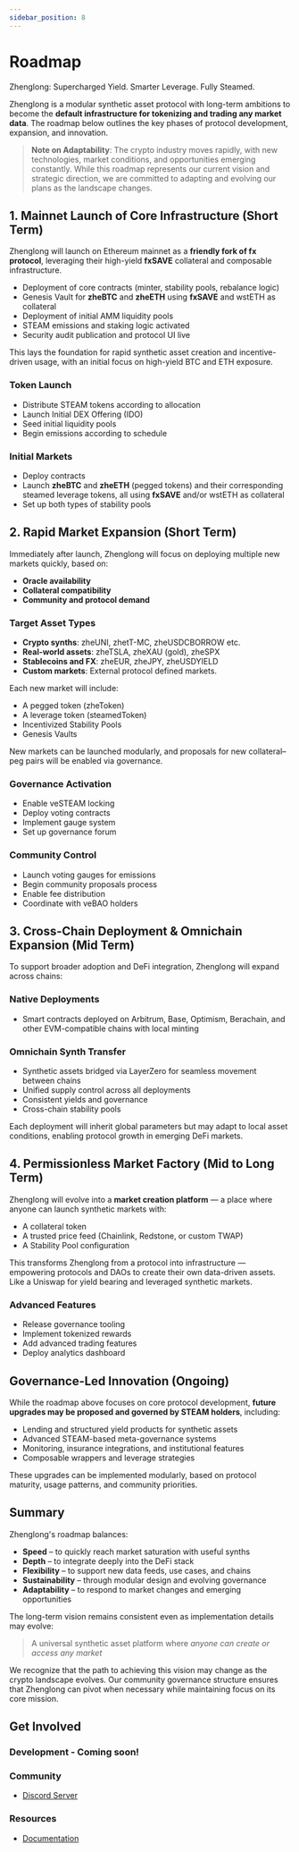 ```yaml
---
sidebar_position: 8
---
```


# Roadmap

Zhenglong: Supercharged Yield. Smarter Leverage. Fully Steamed.

Zhenglong is a modular synthetic asset protocol with long-term ambitions to become the **default infrastructure for tokenizing and trading any market data**. The roadmap below outlines the key phases of protocol development, expansion, and innovation.

> **Note on Adaptability**: The crypto industry moves rapidly, with new technologies, market conditions, and opportunities emerging constantly. While this roadmap represents our current vision and strategic direction, we are committed to adapting and evolving our plans as the landscape changes.

## 1. Mainnet Launch of Core Infrastructure (Short Term)

Zhenglong will launch on Ethereum mainnet as a **friendly fork of fx protocol**, leveraging their high-yield **fxSAVE** collateral and composable infrastructure.

- Deployment of core contracts (minter, stability pools, rebalance logic)
- Genesis Vault for **zheBTC** and **zheETH** using **fxSAVE** and wstETH as collateral
- Deployment of initial AMM liquidity pools
- STEAM emissions and staking logic activated
- Security audit publication and protocol UI live

This lays the foundation for rapid synthetic asset creation and incentive-driven usage, with an initial focus on high-yield BTC and ETH exposure.

### Token Launch

- Distribute STEAM tokens according to allocation
- Launch Initial DEX Offering (IDO)
- Seed initial liquidity pools
- Begin emissions according to schedule

### Initial Markets

- Deploy contracts
- Launch **zheBTC** and **zheETH** (pegged tokens) and their corresponding steamed leverage tokens, all using **fxSAVE** and/or wstETH as collateral
- Set up both types of stability pools

## 2. Rapid Market Expansion (Short Term)

Immediately after launch, Zhenglong will focus on deploying multiple new markets quickly, based on:

- **Oracle availability**
- **Collateral compatibility**
- **Community and protocol demand**

### Target Asset Types

- **Crypto synths**: zheUNI, zhetT-MC, zheUSDCBORROW etc.
- **Real-world assets**: zheTSLA, zheXAU (gold), zheSPX
- **Stablecoins and FX**: zheEUR, zheJPY, zheUSDYIELD
- **Custom markets**: External protocol defined markets.

Each new market will include:

- A pegged token (zheToken)
- A leverage token (steamedToken)
- Incentivized Stability Pools
- Genesis Vaults

New markets can be launched modularly, and proposals for new collateral–peg pairs will be enabled via governance.

### Governance Activation

- Enable veSTEAM locking
- Deploy voting contracts
- Implement gauge system
- Set up governance forum

### Community Control

- Launch voting gauges for emissions
- Begin community proposals process
- Enable fee distribution
- Coordinate with veBAO holders

## 3. Cross-Chain Deployment & Omnichain Expansion (Mid Term)

To support broader adoption and DeFi integration, Zhenglong will expand across chains:

### Native Deployments

- Smart contracts deployed on Arbitrum, Base, Optimism, Berachain, and other EVM-compatible chains with local minting

### Omnichain Synth Transfer

- Synthetic assets bridged via LayerZero for seamless movement between chains
- Unified supply control across all deployments
- Consistent yields and governance
- Cross-chain stability pools

Each deployment will inherit global parameters but may adapt to local asset conditions, enabling protocol growth in emerging DeFi markets.

## 4. Permissionless Market Factory (Mid to Long Term)

Zhenglong will evolve into a **market creation platform** — a place where anyone can launch synthetic markets with:

- A collateral token
- A trusted price feed (Chainlink, Redstone, or custom TWAP)
- A Stability Pool configuration

This transforms Zhenglong from a protocol into infrastructure — empowering protocols and DAOs to create their own data-driven assets. Like a Uniswap for yield bearing and leveraged synthetic markets.

### Advanced Features

- Release governance tooling
- Implement tokenized rewards
- Add advanced trading features
- Deploy analytics dashboard

## Governance-Led Innovation (Ongoing)

While the roadmap above focuses on core protocol development, **future upgrades may be proposed and governed by STEAM holders**, including:

- Lending and structured yield products for synthetic assets
- Advanced STEAM-based meta-governance systems
- Monitoring, insurance integrations, and institutional features
- Composable wrappers and leverage strategies

These upgrades can be implemented modularly, based on protocol maturity, usage patterns, and community priorities.

## Summary

Zhenglong's roadmap balances:

- **Speed** – to quickly reach market saturation with useful synths
- **Depth** – to integrate deeply into the DeFi stack
- **Flexibility** – to support new data feeds, use cases, and chains
- **Sustainability** – through modular design and evolving governance
- **Adaptability** – to respond to market changes and emerging opportunities

The long-term vision remains consistent even as implementation details may evolve:

> A universal synthetic asset platform where
> _anyone can create or access any market_

We recognize that the path to achieving this vision may change as the crypto landscape evolves. Our community governance structure ensures that Zhenglong can pivot when necessary while maintaining focus on its core mission.

## Get Involved

### Development - Coming soon!

### Community

- [Discord Server](https://discord.com/invite/BW3P62vJXT)

### Resources

- [Documentation](/getting-started)
